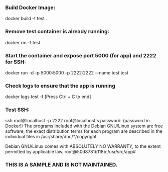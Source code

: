 ### Build Docker Image:
docker build -t test .

### Remove test container is already running:
docker rm -f test

### Start the container and expose port 5000 (for app) and 2222 for SSH:
docker run -d -p 5000:5000 -p 2222:2222 --name test test

### Check logs to ensure that the app is running
docker logs test -f
[Press Ctrl + C to end]

### Test SSH:

ssh root@localhost -p 2222 
root@localhost's password: 
(password in Docker!)
The programs included with the Debian GNU/Linux system are free software;
the exact distribution terms for each program are described in the
individual files in /usr/share/doc/*/copyright.

Debian GNU/Linux comes with ABSOLUTELY NO WARRANTY, to the extent
permitted by applicable law.
root@50d8781b118b:/usr/src/app#

### THIS IS A SAMPLE AND IS NOT MAINTAINED.